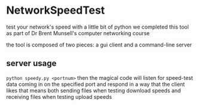 # NetworkSpeedTest
test your network's speed with a little bit of python
we completed this tool as part of Dr Brent Munsell's computer networking course

the tool is composed of two pieces: a gui client and a command-line server 
## server usage
```python speedy.py <portnum>```
then the magical code will listen for speed-test data coming in on the specified port and respond in a way that the client likes
that means both sending files when testing download speeds and receiving files when testing upload speeds